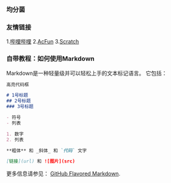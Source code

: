 ### 均分菌
### 友情链接
1.[哔哩哔哩](https://www.bilibili.com) 2.[AcFun](https://www.acfun.cn) 3.[Scratch](https://scratch.mit.edu)

### 自带教程：如何使用Markdown
Markdown是一种轻量级并可以轻松上手的文本标记语言。 它包括：

```markdown
高亮代码框

# 1号标题
## 2号标题
### 3号标题

- 符号
- 列表

1. 数字
2. 列表

**粗体** 和 _斜体_ 和 `代码` 文字

[链接](url) 和 ![图片](src)
```

更多信息请参见： [GitHub Flavored Markdown](https://guides.github.com/features/mastering-markdown/).
